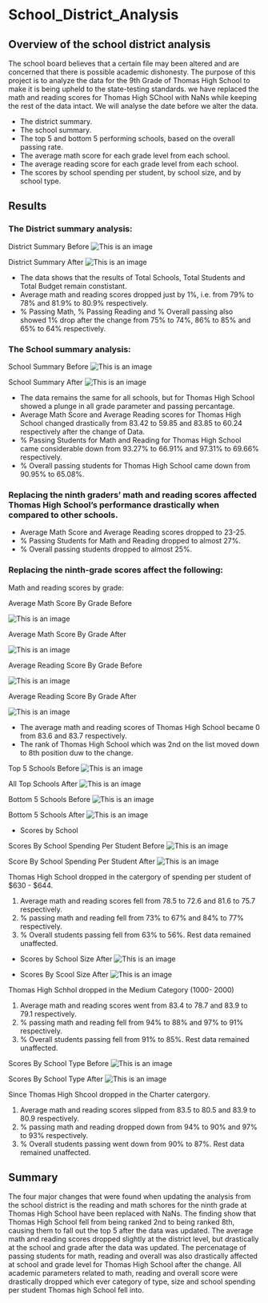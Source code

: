 # School_District_Analysis

## Overview of the school district analysis

The school board believes that a certain file may been altered and are concerned that there is possible academic dishonesty. The purpose of this project is to analyze the data for the 9th Grade of Thomas High School to make it is being upheld to the state-testing standards. we have replaced the math and reading scores for Thomas High SChool with NaNs while keeping the rest of the data intact. We will analyse the date before we alter the data.
- The district summary.
- The school summary.
- The top 5 and bottom 5 performing schools, based on the overall passing rate.
- The average math score for each grade level from each school.
- The average reading score for each grade level from each school.
- The scores by school spending per student, by school size, and by school type.

## Results

### The District summary analysis:

District Summary Before
![This is an image](https://github.com/daryld2239/School_District_Analysis/blob/main/Resources/district_summary_before.png)

District Summary After
![This is an image](https://github.com/daryld2239/School_District_Analysis/blob/main/Resources/district_summary_after.png)

- The data shows that the results of Total Schools, Total Students and Total Budget remain constistant.
- Average math and reading scores dropped just by 1%, i.e. from 79% to 78% and 81.9% to 80.9% respectively.
- % Passing Math, % Passing Reading and % Overall passing also showed 1% drop after the change from 75% to 74%, 86% to 85% and 65% to 64% respectively.

### The School summary analysis:

School Summary Before
![This is an image](https://github.com/daryld2239/School_District_Analysis/blob/main/Resources/per_school_summary_after.png)

School Summary After
![This is an image](https://github.com/daryld2239/School_District_Analysis/blob/main/Resources/per_school_summary_before%20.png)

- The data remains the same for all schools, but for Thomas High School showed a plunge in all grade parameter and passing percantage.
- Average Math Score and Average Reading scores for Thomas High School changed drastically from 83.42 to 59.85 and 83.85 to 60.24 respectively after the change of Data.
- % Passing Students for Math and Reading for Thomas High School came considerable down from 93.27% to 66.91% and 97.31% to 69.66% respectively.
- % Overall passing students for Thomas High School came down from 90.95% to 65.08%.

### Replacing the ninth graders’ math and reading scores affected Thomas High School’s performance drastically when compared to other schools.

- Average Math Score and Average Reading scores dropped to 23-25.
- % Passing Students for Math and Reading dropped to almost 27%.
- % Overall passing students dropped to almost 25%.

### Replacing the ninth-grade scores affect the following:

Math and reading scores by grade:

Average Math Score By Grade Before

![This is an image](https://github.com/daryld2239/School_District_Analysis/blob/main/Resources/average_math_score_by_grade_before.png)

Average Math Score By Grade After

![This is an image](https://github.com/daryld2239/School_District_Analysis/blob/main/Resources/average_math_score_by_grade_after.png)

Average Reading Score By Grade Before

![This is an image](https://github.com/daryld2239/School_District_Analysis/blob/main/Resources/average_reading_score_by_grade_before.png)

Average Reading Score By Grade After

![This is an image](https://github.com/daryld2239/School_District_Analysis/blob/main/Resources/average_reading_score_by_grade_after.png)

- The average math and reading scores of Thomas High School became 0 from 83.6 and 83.7 respectively.
- The rank of Thomas High School which was 2nd on the list moved down to 8th position duw to the change.

Top 5 Schools Before
![This is an image](https://github.com/daryld2239/School_District_Analysis/blob/main/Resources/top5_schools_before.png)

All Top Schools After
![This is an image](https://github.com/daryld2239/School_District_Analysis/blob/main/Resources/top_schools_all_after.png)

Bottom 5 Schools Before
![This is an image](https://github.com/daryld2239/School_District_Analysis/blob/main/Resources/bottom5_schools_before.png)

Bottom 5 Schools After
![This is an image](https://github.com/daryld2239/School_District_Analysis/blob/main/Resources/bottom5_schools_after.png)

- Scores by School

Scores By School Spending Per Student Before
![This is an image](https://github.com/daryld2239/School_District_Analysis/blob/main/Resources/scores_by_school_spending_per_student_before%20(1).png)

Score By School Spending Per Student After
![This is an image](https://github.com/daryld2239/School_District_Analysis/blob/main/Resources/scores_by_school_spending_per_student_after%20(1).png)

Thomas High School dropped in the catergory of spending per student of $630 - $644.

1. Average math and reading scores fell from 78.5 to 72.6 and 81.6 to 75.7 respectively.
2. % passing math and reading fell from 73% to 67% and 84% to 77% respectively.
3. % Overall students passing fell from 63% to 56%. Rest data remained unaffected.

- Scores by School Size After
![This is an image](https://github.com/daryld2239/School_District_Analysis/blob/main/Resources/scores_by_school_size_before.png)

- Scores By Scool Size After 
![This is an image](https://github.com/daryld2239/School_District_Analysis/blob/main/Resources/scores_by_school_size_after.png)

Thomas High Schhol dropped in the Medium Category (1000- 2000)

1. Average math and reading scores went from 83.4 to 78.7 and 83.9 to 79.1 respectively.
2. % passing math and reading fell from 94% to 88% and 97% to 91% respectively.
3. % Overall students passing fell from 91% to 85%. Rest data remained unaffected.

Scores By School Type Before
![This is an image](https://github.com/daryld2239/School_District_Analysis/blob/main/Resources/scores_by_school_type_before.png)

Scores By School Type After
![This is an image](https://github.com/daryld2239/School_District_Analysis/blob/main/Resources/scores_by_school_type_after.png)

Since Thomas High Shcool dropped  in the Charter catergory.

1. Average math and reading scores slipped from 83.5 to 80.5 and 83.9 to 80.9 respectively.
2. % passing math and reading dropped down from 94% to 90% and 97% to 93% respectively.
3. % Overall students passing went down from 90% to 87%. Rest data remained unaffected.

## Summary

The four major changes that were found when updating the analysis from the school district is the reading and math schores for the ninth grade at Thomas High School have been replaced with NaNs. The finding show that Thomas High School fell from being ranked 2nd to being ranked 8th, causing them to fall out the top 5 after the data was updated. The average math and reading scores dropped slightly at the district level, but drastically at the school and grade after the data was updated. The percenatage of passing students for math, reading and overall  was also drastically affected at school and grade level for Thomas High School after the change. All academic parameters related to math, reading and overall score were drastically dropped which ever category of type, size and school spending per student Thomas high School fell into.
